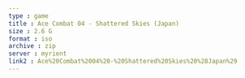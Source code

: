 ```yaml
---
type : game
title : Ace Combat 04 - Shattered Skies (Japan)
size : 2.6 G
format : iso
archive : zip
server : myrient
link2 : Ace%20Combat%2004%20-%20Shattered%20Skies%20%28Japan%29
---
```


